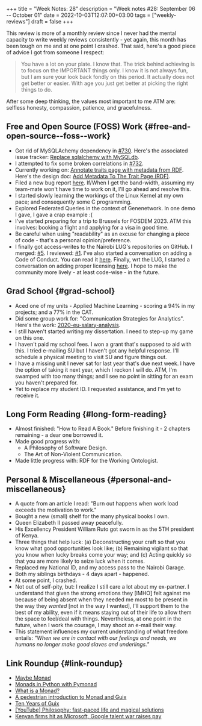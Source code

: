 +++
title = "Week Notes: 28"
description = "Week notes #28: September 06 -- October 01"
date = 2022-10-03T12:07:00+03:00
tags = ["weekly-reviews"]
draft = false
+++

This review is more of a monthly review since I never had the mental
capacity to write weekly reviews consistently - yet again, this month
has been tough on me and at one point I crashed.  That said, here's a
good piece of advice I got from someone I respect:

> You have a lot on your plate.  I know that.  The trick behind
> achieving is to focus on the IMPORTANT things only.  I know it is not
> always fun, but I am sure your look back fondly on this period.  It
> actually does not get better or easier.  With age you just get better
> at picking the right things to do.

After some deep thinking, the values most important to me ATM are:
selfless honesty, compassion, patience, and gracefulness.


## Free and Open Source (FOSS) Work {#free-and-open-source--foss--work}

-   Got rid of MySQLAchemy dependency in [#730](https://github.com/genenetwork/genenetwork2/pull/730).  Here's the associated issue tracker: [Replace sqlalchemy with MySQLdb](https://issues.genenetwork.org/issues/sqlalchemy).
-   I attempted to fix some broken correlations in [#732](https://github.com/genenetwork/genenetwork2/pull/732).
-   Currently working on: [Annotate traits page with metadata from RDF](https://issues.genenetwork.org/issues/add-metadata-to-traits-page).  Here's the design doc: [Add Metadata To The Trait Page (RDF)](https://issues.genenetwork.org/topics/add-metadata-to-trait-page).
-   Filed a new bug report [here](https://issues.genenetwork.org/issues/error-when-fetching-snps). If/When I get the band-width, assuming
    my team-mate won't have time to work on it, I'll go ahead and
    resolve this.
-   I started slowly learning the workings of the Linux Kernel at my own
    pace; and consequently some C programming.
-   Explored Federated Queries in the context of Genenetwork.  In one
    demo I gave, I gave a crap example :(
-   I've started preparing for a trip to Brussels for FOSDEM 2023.  ATM
    this involves: booking a flight and applying for a visa in good
    time.
-   Be careful when using "readability" as an excuse for changing a
    piece of code - that's a personal opinion/preference.
-   I finally got access-writes to the Nairobi LUG's repositories on
    GitHub.  I merged: [#5](https://github.com/nairobilug/bingwa-wa-ufundi/pull/5).  I reviewed: [#1](https://github.com/nairobilug/lug-logolatte/pull/1).  I've also started a
    conversation on adding a Code of Conduct.  You can read it [here](https://groups.google.com/g/nairobi-gnu/c/szM2BpWwJ5M).
    Finally, wrt the LUG, I started a conversation on adding proper
    licensing [here](https://groups.google.com/g/nairobi-gnu/c/P8CltxEhhBI).  I hope to make the community more lively - at least
    code-wise - in the future.


## Grad School {#grad-school}

-   Aced one of my units - Applied Machine Learning - scoring a 94% in
    my projects; and a 77% in the CAT.
-   Did some group work for: "Communication Strategies for Analytics".
    Here's the work: [2020-eu-salary-analysis](https://github.com/BonfaceKilz/2020-eu-salary-analysis).
-   I still haven't started writing my dissertation.  I need to step-up
    my game on this one.
-   I haven't paid my school fees.  I won a grant that's supposed to aid
    with this.  I tried e-mailing SU but I haven't got any helpful
    response.  I'll schedule a physical meeting to visit SU and figure
    things out.
-   I have a missing unit I never sat for last year that's due next
    week.  I have the option of taking it next year, which I reckon I
    will do.  ATM, I'm swamped with too many things; and I see no point
    in sitting for an exam you haven't prepared for.
-   Yet to replace my student ID.  I requested assistance, and I'm yet
    to receive it.


## Long Form Reading {#long-form-reading}

-   Almost finished: "How to Read A Book."  Before finishing it - 2 chapters remaining - a dear one borrowed it.
-   Made good progress with:
    -   A Philosophy of Software Design.
    -   The Art of Non-Violent Communication.
-   Made little progress with: RDF for the Working Ontologist.


## Personal &amp; Miscellaneous {#personal-and-miscellaneous}

-   A quote from an article I read: "Burn out happens when work load
    exceeds the motivation to work."
-   Bought a new (small) shelf for the many physical books I own.
-   Queen Elizabeth II passed away peacefully.
-   His Excellency President William Ruto got sworn in as the 5TH
    president of Kenya.
-   Three things that help luck: (a) Deconstructing your craft so that you
    know what good opportunities look like; (b) Remaining vigilant so
    that you know when lucky breaks come your way; and (c) Acting
    quickly so that you are more likely to seize luck when it comes.
-   Replaced my National ID, and my access pass to the Nairobi Garage.
-   Both my siblings birthdays - 4 days apart - happened.
-   At some point, I crashed.
-   Not out of self-pity, but: I realize I still care a lot about my
    ex-partner.  I understand that given the strong emotions they [IMHO]
    felt against me because of being absent when they needed me most to
    be present in the way they _wanted_ [not in the way I wanted], I'll
    support them to the best of my ability, even if it means staying out
    of their life to allow them the space to feel/deal with things.
    Nevertheless, at one point in the future, when I work the courage, I
    may shoot an e-mail their way.
-   This statement influences my current understanding of what freedom
    entails: _"When we are in contact with our feelings and needs, we
    humans no longer make good slaves and underlings."_


## Link Roundup {#link-roundup}

-   [Maybe Monad](https://issues.genenetwork.org/topics/maybe-monad)
-   [Monads in Python with Pymonad](https://www.miguelfarrajota.com/2021/06/monads-in-python-with-pymonad/)
-   [What is a Monad?](https://jasondelaat.github.io/pymonad_docs/explanations/whats-a-monad.html)
-   [A pedestrian introduction to Monad and Guix](https://simon.tournier.info/posts/2021-02-03-monad.html)
-   [Ten Years of Guix](https://10years.guix.gnu.org/video/l-union-qiuy-fait-la-force/)
-   [[YouTube] Philosophy: fast-paced life and magical solutions](https://www.youtube.com/watch?v=fkSzJCYGj8c)
-   [Kenyan firms hit as Microsoft, Google talent war raises pay](https://www.businessdailyafrica.com/bd/corporate/companies/kenyan-firms-hit-as-microsoft-google-talent-war-raises-pay-3953242)
